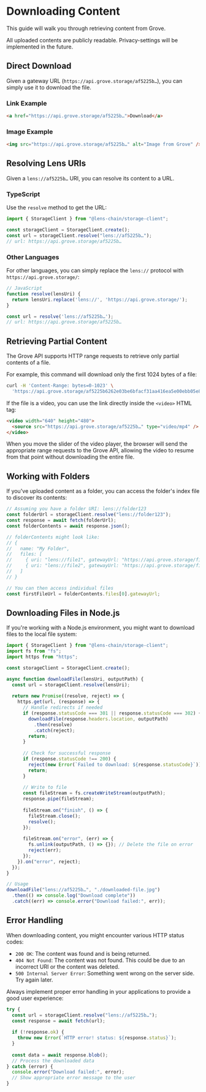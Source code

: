# Downloading Content

This guide will walk you through retrieving content from Grove.

All uploaded contents are publicly readable. Privacy-settings will be implemented in the future.

## Direct Download

Given a gateway URL (`https://api.grove.storage/af5225b…`), you can simply use it to download the file.

### Link Example

```html
<a href="https://api.grove.storage/af5225b…">Download</a>
```

### Image Example

```html
<img src="https://api.grove.storage/af5225b…" alt="Image from Grove" />
```

## Resolving Lens URIs

Given a `lens://af5225b…` URI, you can resolve its content to a URL.

### TypeScript

Use the `resolve` method to get the URL:

```typescript
import { StorageClient } from "@lens-chain/storage-client";

const storageClient = StorageClient.create();
const url = storageClient.resolve("lens://af5225b…");
// url: https://api.grove.storage/af5225b…
```

### Other Languages

For other languages, you can simply replace the `lens://` protocol with `https://api.grove.storage/`:

```javascript
// JavaScript
function resolve(lensUri) {
  return lensUri.replace('lens://', 'https://api.grove.storage/');
}

const url = resolve('lens://af5225b…');
// url: https://api.grove.storage/af5225b…
```

## Retrieving Partial Content

The Grove API supports HTTP range requests to retrieve only partial contents of a file.

For example, this command will download only the first 1024 bytes of a file:

```bash
curl -H 'Content-Range: bytes=0-1023' \
  'https://api.grove.storage/af5225b6262e03be6bfacf31aa416ea5e00ebb05e802d0573222a92f8d0677f5'
```

If the file is a video, you can use the link directly inside the `<video>` HTML tag:

```html
<video width="640" height="480">
  <source src="https://api.grove.storage/af5225b…" type="video/mp4" />
</video>
```

When you move the slider of the video player, the browser will send the appropriate range requests to the Grove API, allowing the video to resume from that point without downloading the entire file.

## Working with Folders

If you've uploaded content as a folder, you can access the folder's index file to discover its contents:

```typescript
// Assuming you have a folder URI: lens://folder123
const folderUrl = storageClient.resolve("lens://folder123");
const response = await fetch(folderUrl);
const folderContents = await response.json();

// folderContents might look like:
// {
//   name: "My Folder",
//   files: [
//     { uri: "lens://file1", gatewayUrl: "https://api.grove.storage/file1", ... },
//     { uri: "lens://file2", gatewayUrl: "https://api.grove.storage/file2", ... },
//   ]
// }

// You can then access individual files
const firstFileUrl = folderContents.files[0].gatewayUrl;
```

## Downloading Files in Node.js

If you're working with a Node.js environment, you might want to download files to the local file system:

```typescript
import { StorageClient } from "@lens-chain/storage-client";
import fs from "fs";
import https from "https";

const storageClient = StorageClient.create();

async function downloadFile(lensUri, outputPath) {
  const url = storageClient.resolve(lensUri);
  
  return new Promise((resolve, reject) => {
    https.get(url, (response) => {
      // Handle redirects if needed
      if (response.statusCode === 301 || response.statusCode === 302) {
        downloadFile(response.headers.location, outputPath)
          .then(resolve)
          .catch(reject);
        return;
      }
      
      // Check for successful response
      if (response.statusCode !== 200) {
        reject(new Error(`Failed to download: ${response.statusCode}`));
        return;
      }
      
      // Write to file
      const fileStream = fs.createWriteStream(outputPath);
      response.pipe(fileStream);
      
      fileStream.on("finish", () => {
        fileStream.close();
        resolve();
      });
      
      fileStream.on("error", (err) => {
        fs.unlink(outputPath, () => {}); // Delete the file on error
        reject(err);
      });
    }).on("error", reject);
  });
}

// Usage
downloadFile("lens://af5225b…", "./downloaded-file.jpg")
  .then(() => console.log("Download complete"))
  .catch((err) => console.error("Download failed:", err));
```

## Error Handling

When downloading content, you might encounter various HTTP status codes:

- `200 OK`: The content was found and is being returned.
- `404 Not Found`: The content was not found. This could be due to an incorrect URI or the content was deleted.
- `500 Internal Server Error`: Something went wrong on the server side. Try again later.

Always implement proper error handling in your applications to provide a good user experience:

```typescript
try {
  const url = storageClient.resolve("lens://af5225b…");
  const response = await fetch(url);
  
  if (!response.ok) {
    throw new Error(`HTTP error! status: ${response.status}`);
  }
  
  const data = await response.blob();
  // Process the downloaded data
} catch (error) {
  console.error("Download failed:", error);
  // Show appropriate error message to the user
}
```

